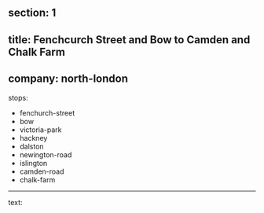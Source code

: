﻿section: 1
----
title: Fenchcurch Street and Bow to Camden and Chalk Farm
----
company: north-london
----
stops:
- fenchurch-street
- bow
- victoria-park
- hackney
- dalston
- newington-road
- islington
- camden-road
- chalk-farm
----
text: &#32;
